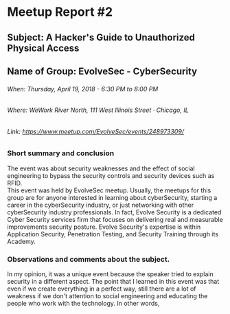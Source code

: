# Meetup Report #2



## Subject: **A Hacker's Guide to Unauthorized Physical Access**


## Name of Group: **EvolveSec - CyberSecurity**


###### When: Thursday, April 19, 2018 - 6:30 PM to 8:00 PM
###### Where: WeWork River North, 111 West Illinois Street · Chicago, IL
###### Link: https://www.meetup.com/EvolveSec/events/248973309/


### Short summary and conclusion

The event was about security weaknesses and the effect of social engineering to bypass the security controls and security devices such as RFID.  
This event was held by EvolveSec meetup. Usually, the meetups for this group are for anyone interested in learning about cyberSecurity, starting a career in the cyberSecurity industry, or just networking with other cyberSecurity industry professionals.
In fact, Evolve Security is a dedicated Cyber Security services firm that focuses on delivering real and measurable improvements security posture.
Evolve Security's expertise is within Application Security, Penetration Testing, and Security Training through its Academy.
 


 
### Observations and comments about the subject.

In my opinion, it was a unique event because the speaker tried to explain security in a different aspect.
The point that I learned in this event was that even if we create everything in a perfect way, still there are a lot of weakness if we don't attention to social engineering and educating the people who work with the technology. 
In other words,
 